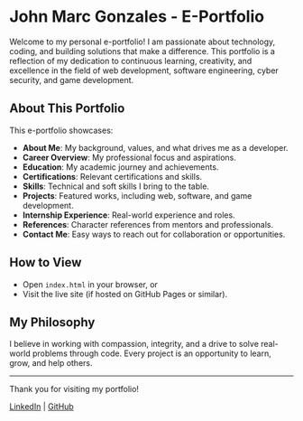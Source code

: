# John Marc Gonzales - E-Portfolio

Welcome to my personal e-portfolio! I am passionate about technology, coding, and building solutions that make a difference. This portfolio is a reflection of my dedication to continuous learning, creativity, and excellence in the field of web development, software engineering, cyber security, and game development.

## About This Portfolio

This e-portfolio showcases:
- **About Me**: My background, values, and what drives me as a developer.
- **Career Overview**: My professional focus and aspirations.
- **Education**: My academic journey and achievements.
- **Certifications**: Relevant certifications and skills.
- **Skills**: Technical and soft skills I bring to the table.
- **Projects**: Featured works, including web, software, and game development.
- **Internship Experience**: Real-world experience and roles.
- **References**: Character references from mentors and professionals.
- **Contact Me**: Easy ways to reach out for collaboration or opportunities.

## How to View
- Open `index.html` in your browser, or
- Visit the live site (if hosted on GitHub Pages or similar).

## My Philosophy
I believe in working with compassion, integrity, and a drive to solve real-world problems through code. Every project is an opportunity to learn, grow, and help others.

---

Thank you for visiting my portfolio!

[LinkedIn](https://www.linkedin.com/in/john-marc-gonzales-a725a9290/) | [GitHub](https://github.com/JohnMarcGonzales) 
